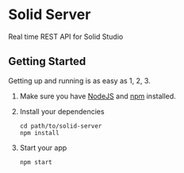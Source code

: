 # Solid Server

Real time REST API for Solid Studio

## Getting Started

Getting up and running is as easy as 1, 2, 3.

1. Make sure you have [NodeJS](https://nodejs.org/) and [npm](https://www.npmjs.com/) installed.
2. Install your dependencies

    ```
    cd path/to/solid-server
    npm install
    ```

3. Start your app

    ```
    npm start
    ```
